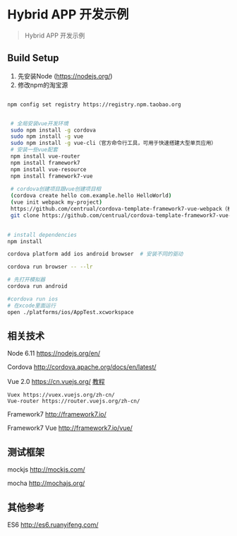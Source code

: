 # Hybrid APP 开发示例

> Hybrid APP 开发示例

## Build Setup

1. 先安装Node (https://nodejs.org/)
2. 修改npm的淘宝源 

``` bash

npm config set registry https://registry.npm.taobao.org

```
``` bash

 # 全局安装vue开发环境
 sudo npm install -g cordova
 sudo npm install -g vue
 sudo npm install -g vue-cli（官方命令行工具，可用于快速搭建大型单页应用）
 # 安装一些vue配套
 npm install vue-router
 npm install framework7
 npm install vue-resource
 npm install framework7-vue
 
 # cordova创建项目跟vue创建项目相
 (cordova create hello com.example.hello HelloWorld)
 (vue init webpack my-project)
 https://github.com/centrual/cordova-template-framework7-vue-webpack（根据这个模版改造项目，文件简介）
 git clone https://github.com/centrual/cordova-template-framework7-vue-webpack my-app
 
```

``` bash
# install dependencies
npm install

cordova platform add ios android browser  # 安装不同的驱动

cordova run browser -- --lr

# 先打开模拟器
cordova run android

#cordova run ios
# 在xcode里面运行
open ./platforms/ios/AppTest.xcworkspace


```

## 相关技术

Node 6.11 https://nodejs.org/en/

Cordova http://cordova.apache.org/docs/en/latest/

Vue 2.0 https://cn.vuejs.org/  [教程](https://cn.vuejs.org/v2/guide/)

    Vuex https://vuex.vuejs.org/zh-cn/
    Vue-router https://router.vuejs.org/zh-cn/

Framework7 http://framework7.io/

Framework7 Vue http://framework7.io/vue/

## 测试框架

mockjs  http://mockjs.com/

mocha  http://mochajs.org/

## 其他参考

ES6 http://es6.ruanyifeng.com/
    
